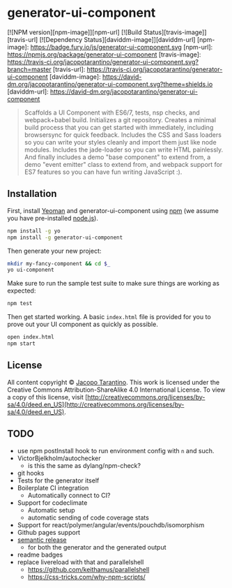 # generator-ui-component

[![NPM version][npm-image]][npm-url] [![Build Status][travis-image]][travis-url] [![Dependency Status][daviddm-image]][daviddm-url]
[npm-image]: https://badge.fury.io/js/generator-ui-component.svg
[npm-url]: https://npmjs.org/package/generator-ui-component
[travis-image]: https://travis-ci.org/jacopotarantino/generator-ui-component.svg?branch=master
[travis-url]: https://travis-ci.org/jacopotarantino/generator-ui-component
[daviddm-image]: https://david-dm.org/jacopotarantino/generator-ui-component.svg?theme=shields.io
[daviddm-url]: https://david-dm.org/jacopotarantino/generator-ui-component

> Scaffolds a UI Component with ES6/7, tests, nsp checks, and webpack+babel build. Initializes a git repository. Creates a minimal build process that you can get started with immediately, including browsersync for quick feedback. Includes the CSS and Sass loaders so you can write your styles cleanly and import them just like node modules. Includes the jade-loader so you can write HTML painlessly. And finally includes a demo "base component" to extend from, a demo "event emitter" class to extend from, and webpack support for ES7 features so you can have fun writing JavaScript :).

## Installation

First, install [Yeoman](http://yeoman.io) and generator-ui-component using [npm](https://www.npmjs.com/) (we assume you have pre-installed [node.js](https://nodejs.org/)).

```bash
npm install -g yo
npm install -g generator-ui-component
```

Then generate your new project:

```bash
mkdir my-fancy-component && cd $_
yo ui-component
```

Make sure to run the sample test suite to make sure things are working as expected:

```bash
npm test
```

Then get started working. A basic `index.html` file is provided for you to prove out your UI component as quickly as possible.

```bash
open index.html
npm start
```

## License

All content copyright © [Jacopo Tarantino](https://jack.ofspades.com). This work is licensed under the Creative Commons Attribution-ShareAlike 4.0 International License. To view a copy of this license, visit [http://creativecommons.org/licenses/by-sa/4.0/deed.en_US](http://creativecommons.org/licenses/by-sa/4.0/deed.en_US).

## TODO

* use npm postInstall hook to run environment config with `n` and such.
* VictorBjelkholm/autochecker
  * is this the same as dylang/npm-check?
* git hooks
* Tests for the generator itself
* Boilerplate CI integration
  * Automatically connect to CI?
* Support for codeclimate
  * Automatic setup
  * automatic sending of code coverage stats
* Support for react/polymer/angular/events/pouchdb/isomorphism
* Github pages support
* [semantic release](https://github.com/semantic-release/semantic-release)
   * for both the generator and the generated output
* readme badges
* replace livereload with that and parallelshell
  * https://github.com/keithamus/parallelshell
  * https://css-tricks.com/why-npm-scripts/
